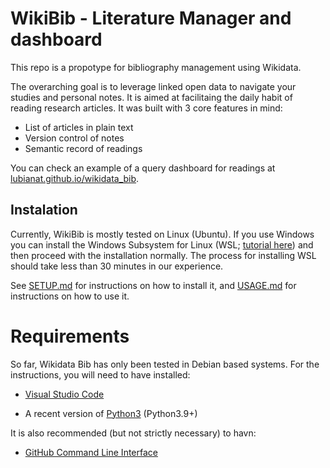 # WikiBib - Literature Manager and dashboard

This repo is a propotype for bibliography management using Wikidata. 

The overarching goal is to leverage linked open data to navigate your studies and personal notes. 
It is aimed at facilitaing the daily habit of reading research articles. It was built with 3 core features in mind:

- List of articles in plain text
- Version control of notes
- Semantic record of readings

You can check an example of a query dashboard for readings at [lubianat.github.io/wikidata_bib](https://lubianat.github.io/wikidata_bib).


## Instalation

Currently, WikiBib is mostly tested on Linux (Ubuntu). 
If you use Windows you can install the Windows Subsystem for Linux (WSL; [tutorial here](https://allthings.how/how-to-use-linux-terminal-in-windows-10/0)) and then proceed with the installation normally. The process for installing WSL should take less than 30 minutes in our experience. 

See [SETUP.md](./SETUP.md) for instructions on how to install it, and [USAGE.md](./USAGE.md) for instructions on how to use it. 

# Requirements

So far, Wikidata Bib has only been tested in Debian based systems. 
For the instructions, you will need to have installed:

* [Visual Studio Code](https://code.visualstudio.com/)

* A recent version of [Python3](https://www.python.org/downloads/) (Python3.9+)

It is also recommended (but not strictly necessary) to havn:

* [GitHub Command Line Interface](https://cli.github.com/)


